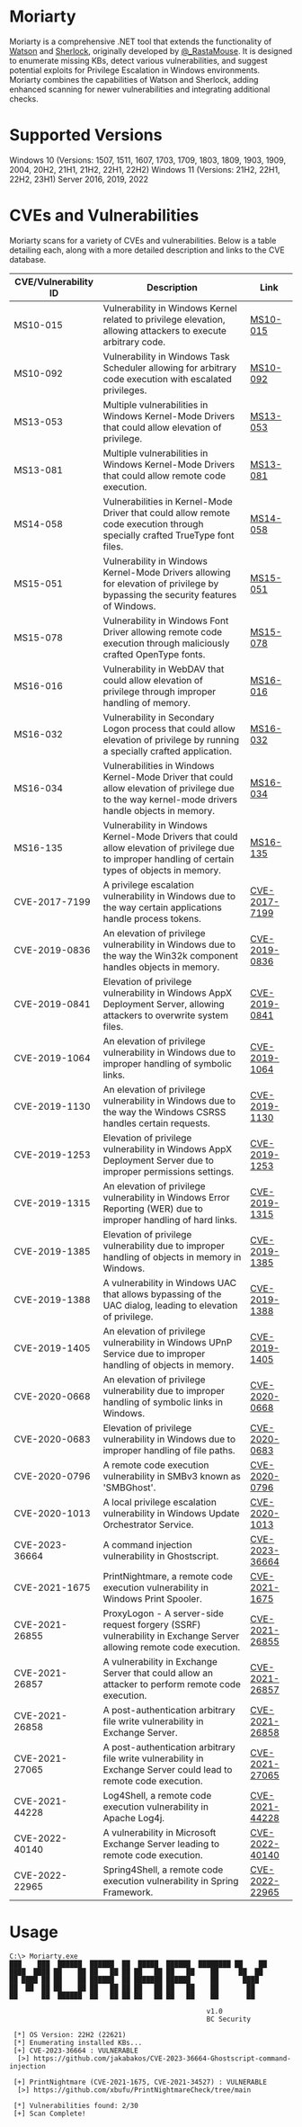 # Moriarty
Moriarty is a comprehensive .NET tool that extends the functionality of [Watson](https://github.com/rasta-mouse/Watson) and [Sherlock](https://github.com/rasta-mouse/sherlock), originally developed by [@_RastaMouse](https://twitter.com/_RastaMouse). It is designed to enumerate missing KBs, detect various vulnerabilities, and suggest potential exploits for Privilege Escalation in Windows environments. Moriarty combines the capabilities of Watson and Sherlock, adding enhanced scanning for newer vulnerabilities and integrating additional checks.

# Supported Versions
Windows 10 (Versions: 1507, 1511, 1607, 1703, 1709, 1803, 1809, 1903, 1909, 2004, 20H2, 21H1, 21H2, 22H1, 22H2)
Windows 11 (Versions: 21H2, 22H1, 22H2, 23H1)
Server 2016, 2019, 2022

# CVEs and Vulnerabilities
Moriarty scans for a variety of CVEs and vulnerabilities. Below is a table detailing each, along with a more detailed description and links to the CVE database.

| CVE/Vulnerability ID | Description | Link |
| -------------------- | ----------- | ---- |
| MS10-015 | Vulnerability in Windows Kernel related to privilege elevation, allowing attackers to execute arbitrary code. | [MS10-015](https://www.cve.org/CVERecord?id=MS10-015) |
| MS10-092 | Vulnerability in Windows Task Scheduler allowing for arbitrary code execution with escalated privileges. | [MS10-092](https://www.cve.org/CVERecord?id=MS10-092) |
| MS13-053 | Multiple vulnerabilities in Windows Kernel-Mode Drivers that could allow elevation of privilege. | [MS13-053](https://www.cve.org/CVERecord?id=MS13-053) |
| MS13-081 | Multiple vulnerabilities in Windows Kernel-Mode Drivers that could allow remote code execution. | [MS13-081](https://www.cve.org/CVERecord?id=MS13-081) |
| MS14-058 | Vulnerabilities in Kernel-Mode Driver that could allow remote code execution through specially crafted TrueType font files. | [MS14-058](https://www.cve.org/CVERecord?id=MS14-058) |
| MS15-051 | Vulnerability in Windows Kernel-Mode Drivers allowing for elevation of privilege by bypassing the security features of Windows. | [MS15-051](https://www.cve.org/CVERecord?id=MS15-051) |
| MS15-078 | Vulnerability in Windows Font Driver allowing remote code execution through maliciously crafted OpenType fonts. | [MS15-078](https://www.cve.org/CVERecord?id=MS15-078) |
| MS16-016 | Vulnerability in WebDAV that could allow elevation of privilege through improper handling of memory. | [MS16-016](https://www.cve.org/CVERecord?id=MS16-016) |
| MS16-032 | Vulnerability in Secondary Logon process that could allow elevation of privilege by running a specially crafted application. | [MS16-032](https://www.cve.org/CVERecord?id=MS16-032) |
| MS16-034 | Vulnerabilities in Windows Kernel-Mode Driver that could allow elevation of privilege due to the way kernel-mode drivers handle objects in memory. | [MS16-034](https://www.cve.org/CVERecord?id=MS16-034) |
| MS16-135 | Vulnerability in Windows Kernel-Mode Drivers that could allow elevation of privilege due to improper handling of certain types of objects in memory. | [MS16-135](https://www.cve.org/CVERecord?id=MS16-135) |
| CVE-2017-7199 | A privilege escalation vulnerability in Windows due to the way certain applications handle process tokens. | [CVE-2017-7199](https://www.cve.org/CVERecord?id=CVE-2017-7199) |
| CVE-2019-0836 | An elevation of privilege vulnerability in Windows due to the way the Win32k component handles objects in memory. | [CVE-2019-0836](https://www.cve.org/CVERecord?id=CVE-2019-0836) |
| CVE-2019-0841 | Elevation of privilege vulnerability in Windows AppX Deployment Server, allowing attackers to overwrite system files. | [CVE-2019-0841](https://www.cve.org/CVERecord?id=CVE-2019-0841) |
| CVE-2019-1064 | An elevation of privilege vulnerability in Windows due to improper handling of symbolic links. | [CVE-2019-1064](https://www.cve.org/CVERecord?id=CVE-2019-1064) |
| CVE-2019-1130 | An elevation of privilege vulnerability in Windows due to the way the Windows CSRSS handles certain requests. | [CVE-2019-1130](https://www.cve.org/CVERecord?id=CVE-2019-1130) |
| CVE-2019-1253 | Elevation of privilege vulnerability in Windows AppX Deployment Server due to improper permissions settings. | [CVE-2019-1253](https://www.cve.org/CVERecord?id=CVE-2019-1253) |
| CVE-2019-1315 | An elevation of privilege vulnerability in Windows Error Reporting (WER) due to improper handling of hard links. | [CVE-2019-1315](https://www.cve.org/CVERecord?id=CVE-2019-1315) |
| CVE-2019-1385 | Elevation of privilege vulnerability due to improper handling of objects in memory in Windows. | [CVE-2019-1385](https://www.cve.org/CVERecord?id=CVE-2019-1385) |
| CVE-2019-1388 | A vulnerability in Windows UAC that allows bypassing of the UAC dialog, leading to elevation of privilege. | [CVE-2019-1388](https://www.cve.org/CVERecord?id=CVE-2019-1388) |
| CVE-2019-1405 | An elevation of privilege vulnerability in Windows UPnP Service due to improper handling of objects in memory. | [CVE-2019-1405](https://www.cve.org/CVERecord?id=CVE-2019-1405) |
| CVE-2020-0668 | An elevation of privilege vulnerability due to improper handling of symbolic links in Windows. | [CVE-2020-0668](https://www.cve.org/CVERecord?id=CVE-2020-0668) |
| CVE-2020-0683 | Elevation of privilege vulnerability in Windows due to improper handling of file paths. | [CVE-2020-0683](https://www.cve.org/CVERecord?id=CVE-2020-0683) |
| CVE-2020-0796 | A remote code execution vulnerability in SMBv3 known as 'SMBGhost'. | [CVE-2020-0796](https://www.cve.org/CVERecord?id=CVE-2020-0796) |
| CVE-2020-1013 | A local privilege escalation vulnerability in Windows Update Orchestrator Service. | [CVE-2020-1013](https://www.cve.org/CVERecord?id=CVE-2020-1013) |
| CVE-2023-36664 | A command injection vulnerability in Ghostscript. | [CVE-2023-36664](https://www.cve.org/CVERecord?id=CVE-2023-36664) |
| CVE-2021-1675 | PrintNightmare, a remote code execution vulnerability in Windows Print Spooler. | [CVE-2021-1675](https://www.cve.org/CVERecord?id=CVE-2021-1675) |
| CVE-2021-26855 | ProxyLogon - A server-side request forgery (SSRF) vulnerability in Exchange Server allowing remote code execution. | [CVE-2021-26855](https://www.cve.org/CVERecord?id=CVE-2021-26855) |
| CVE-2021-26857 | A vulnerability in Exchange Server that could allow an attacker to perform remote code execution. | [CVE-2021-26857](https://www.cve.org/CVERecord?id=CVE-2021-26857) |
| CVE-2021-26858 | A post-authentication arbitrary file write vulnerability in Exchange Server. | [CVE-2021-26858](https://www.cve.org/CVERecord?id=CVE-2021-26858) |
| CVE-2021-27065 | A post-authentication arbitrary file write vulnerability in Exchange Server could lead to remote code execution. | [CVE-2021-27065](https://www.cve.org/CVERecord?id=CVE-2021-27065) |
| CVE-2021-44228 | Log4Shell, a remote code execution vulnerability in Apache Log4j. | [CVE-2021-44228](https://www.cve.org/CVERecord?id=CVE-2021-44228) |
| CVE-2022-40140 | A vulnerability in Microsoft Exchange Server leading to remote code execution. | [CVE-2022-40140](https://www.cve.org/CVERecord?id=CVE-2022-40140) |
| CVE-2022-22965 | Spring4Shell, a remote code execution vulnerability in Spring Framework. | [CVE-2022-22965](https://www.cve.org/CVERecord?id=CVE-2022-22965) |

# Usage
```
C:\> Moriarty.exe
███    ███  ██████  ██████  ██  █████  ██████  ████████ ██    ██
████  ████ ██    ██ ██   ██ ██ ██   ██ ██   ██    ██     ██  ██
██ ████ ██ ██    ██ ██████  ██ ███████ ██████     ██      ████
██  ██  ██ ██    ██ ██   ██ ██ ██   ██ ██   ██    ██       ██
██      ██  ██████  ██   ██ ██ ██   ██ ██   ██    ██       ██

                                                 v1.0
                                                 BC Security

 [*] OS Version: 22H2 (22621)
 [*] Enumerating installed KBs...
 [+] CVE-2023-36664 : VULNERABLE
  [>] https://github.com/jakabakos/CVE-2023-36664-Ghostscript-command-injection

 [+] PrintNightmare (CVE-2021-1675, CVE-2021-34527) : VULNERABLE
  [>] https://github.com/xbufu/PrintNightmareCheck/tree/main

 [*] Vulnerabilities found: 2/30
 [+] Scan Complete!
```
